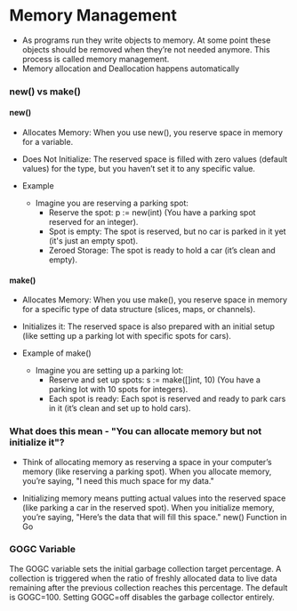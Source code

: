 # Memory Management

- As programs run they write objects to memory. At some point these objects should be removed when they’re not needed anymore. This process is called memory management.
- Memory allocation and Deallocation happens automatically


### new() vs make()

#### new()

- Allocates Memory: When you use new(), you reserve space in memory for a variable.
- Does Not Initialize: The reserved space is filled with zero values (default values) for the type, but you haven’t set it to any specific value.

- Example
  - Imagine you are reserving a parking spot:
    - Reserve the spot: p := new(int) (You have a parking spot reserved for an integer).
    - Spot is empty: The spot is reserved, but no car is parked in it yet (it's just an empty spot).
    - Zeroed Storage: The spot is ready to hold a car (it’s clean and empty).
  

#### make()
  
- Allocates Memory: When you use make(), you reserve space in memory for a specific type of data structure (slices, maps, or channels).
- Initializes it: The reserved space is also prepared with an initial setup (like setting up a parking lot with specific spots for cars).

- Example of make()
    - Imagine you are setting up a parking lot:
      - Reserve and set up spots: s := make([]int, 10) (You have a parking lot with 10 spots for integers).
      - Each spot is ready: Each spot is reserved and ready to park cars in it (it’s clean and set up to hold cars).



### What does this mean -  "You can allocate memory but not initialize it"?

- Think of allocating memory as reserving a space in your computer’s memory (like reserving a parking spot). When you allocate memory, you’re saying, "I need this much space for my data."

- Initializing memory means putting actual values into the reserved space (like parking a car in the reserved spot). When you initialize memory, you’re saying, "Here’s the data that will fill this space."
new() Function in Go


### GOGC Variable

The GOGC variable sets the initial garbage collection target percentage. A collection is triggered when the ratio of freshly allocated data to live data remaining after the previous collection reaches this percentage. The default is GOGC=100. Setting GOGC=off disables the garbage collector entirely. 